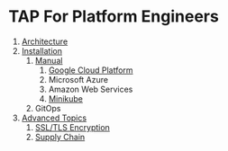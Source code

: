 # TAP For Platform Engineers

1. [Architecture](./architecture)
2. [Installation](./installation)
    1. [Manual](./installation/manual)
        1. [Google Cloud Platform](./installation/manual/gcp)
        2. Microsoft Azure
        3. Amazon Web Services
        3. [Minikube](./installation/manual/minikube)
    2. GitOps
3. [Advanced Topics](./advanced)
    1. [SSL/TLS Encryption](./advanced/ssl-tls/README.md)
    2. [Supply Chain](./advanced/supply-chain/README.md)
